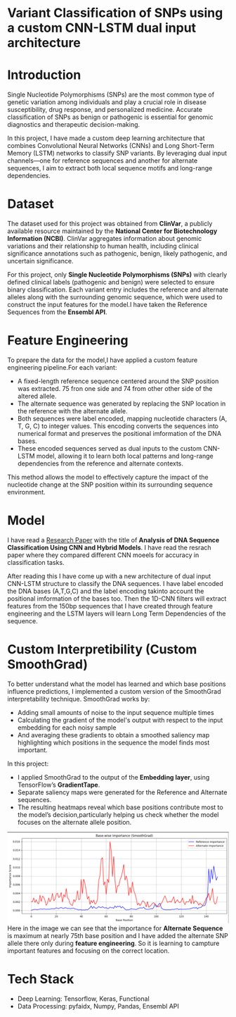 # **Variant Classification of SNPs using a custom CNN-LSTM dual input architecture**
# Introduction
Single Nucleotide Polymorphisms (SNPs) are the most common type of genetic variation among individuals and play a crucial role in disease susceptibility, drug response, and personalized medicine. Accurate classification of SNPs as benign or pathogenic is essential for genomic diagnostics and therapeutic decision-making.

In this project, I have made a custom deep learning architecture that combines Convolutional Neural Networks (CNNs) and Long Short-Term Memory (LSTM) networks to classify SNP variants. By leveraging dual input channels—one for reference sequences and another for alternate sequences, I aim to extract both local sequence motifs and long-range dependencies.

# Dataset
The dataset used for this project was obtained from **ClinVar**, a publicly available resource maintained by the **National Center for Biotechnology Information (NCBI)**. ClinVar aggregates information about genomic variations and their relationship to human health, including clinical significance annotations such as pathogenic, benign, likely pathogenic, and uncertain significance.

For this project, only **Single Nucleotide Polymorphisms (SNPs)** with clearly defined clinical labels (pathogenic and benign) were selected to ensure binary classification. Each variant entry includes the reference and alternate alleles along with the surrounding genomic sequence, which were used to construct the input features for the model.I have taken the Reference Sequences from the **Ensembl API**.

# Feature Engineering
To prepare the data for the model,I have applied a custom feature engineering pipeline.For each variant:
* A fixed-length reference sequence centered around the SNP position was extracted. 75 fron one side and 74 from other other side of the altered allele.
* The alternate sequence was generated by replacing the SNP location in the reference with the alternate allele.
* Both sequences were label encoded, mapping nucleotide characters (A, T, G, C) to integer values. This encoding converts the sequences into numerical format and preserves the positional imformation of the DNA bases.
* These encoded sequences served as dual inputs to the custom CNN-LSTM model, allowing it to learn both local patterns and long-range dependencies from the reference and alternate contexts.

This method allows the model to effectively capture the impact of the nucleotide change at the SNP position within its surrounding sequence environment.


# Model
I have read a [Research Paper](https://pmc.ncbi.nlm.nih.gov/articles/PMC8285202/) with the title of **Analysis of DNA Sequence Classification Using CNN and Hybrid Models**.
I have read the resrach paper where they compared different CNN moeels for accuracy in classification tasks. 

After reading this I have come up with a new architecture of dual input CNN-LSTM structure to classify the DNA sequences.
I have label encoded the DNA bases (A,T,G,C) and the label encoding takinto account the positional imformation of the bases too. Then the 1D-CNN filters will extract features from the 150bp sequences that I have created through feature engineering and the LSTM layers will learn Long Term Dependencies of the sequence.

# Custom Interpretibility (Custom SmoothGrad)
To better understand what the model has learned and which base positions influence predictions, I implemented a custom version of the SmoothGrad interpretability technique.
SmoothGrad works by:
* Adding small amounts of noise to the input sequence multiple times
* Calculating the gradient of the model's output with respect to the input embedding for each noisy sample
* And averaging these gradients to obtain a smoothed saliency map highlighting which positions in the sequence the model finds most important.

In this project:
* I applied SmoothGrad to the output of the **Embedding layer**, using TensorFlow’s **GradientTape**.
* Separate saliency maps were generated for the Reference and Alternate sequences.
* The resulting heatmaps reveal which base positions contribute most to the model’s decision,particularly helping us check whether the model focuses on the alternate allele position.

![Importance Interpretibility](static/Screenshot%202025-07-26%20043026.png)
Here in the image we can see that the importance for **Alternate Sequence** is maximum at nearly 75th base position and I have added the alternate SNP allele there only during **feature engineering**. So it is learning to campture important features and focusing on the correct location.

# Tech Stack
* Deep Learning: Tensorflow, Keras, Functional 
* Data Processing: pyfaidx, Numpy, Pandas, Ensembl API




